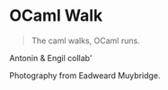 # OCaml Walk

> The caml walks, OCaml runs.

Antonin & Engil collab'

Photography from Eadweard Muybridge.

